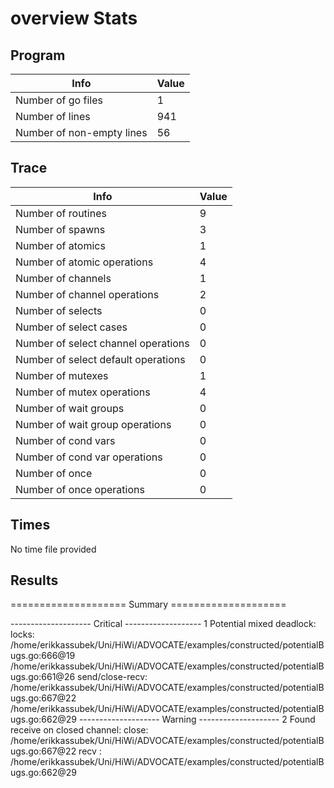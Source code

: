# overview Stats

## Program
| Info | Value |
| - | - |
| Number of go files | 1 |
| Number of lines | 941 |
| Number of non-empty lines | 56 |


## Trace
| Info | Value |
| - | - |
| Number of routines | 9 |
| Number of spawns | 3 |
| Number of atomics | 1 |
| Number of atomic operations | 4 |
| Number of channels | 1 |
| Number of channel operations | 2 |
| Number of selects | 0 |
| Number of select cases | 0 |
| Number of select channel operations | 0 |
| Number of select default operations | 0 |
| Number of mutexes | 1 |
| Number of mutex operations | 4 |
| Number of wait groups | 0 |
| Number of wait group operations | 0 |
| Number of cond vars | 0 |
| Number of cond var operations | 0 |
| Number of once | 0| 
| Number of once operations | 0 |


## Times
No time file provided


## Results
==================== Summary ====================

-------------------- Critical -------------------
1 Potential mixed deadlock:
	locks: 
		/home/erikkassubek/Uni/HiWi/ADVOCATE/examples/constructed/potentialBugs.go:666@19
		/home/erikkassubek/Uni/HiWi/ADVOCATE/examples/constructed/potentialBugs.go:661@26
	send/close-recv: 
		/home/erikkassubek/Uni/HiWi/ADVOCATE/examples/constructed/potentialBugs.go:667@22
		/home/erikkassubek/Uni/HiWi/ADVOCATE/examples/constructed/potentialBugs.go:662@29
-------------------- Warning --------------------
2 Found receive on closed channel:
	close: /home/erikkassubek/Uni/HiWi/ADVOCATE/examples/constructed/potentialBugs.go:667@22
	recv : /home/erikkassubek/Uni/HiWi/ADVOCATE/examples/constructed/potentialBugs.go:662@29
